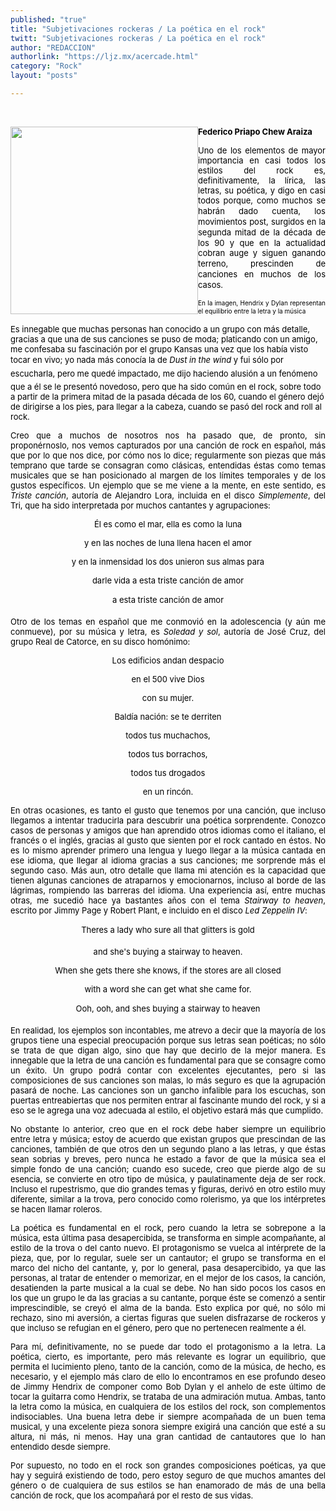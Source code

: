 ```yaml
---
published: "true"
title: "Subjetivaciones rockeras / La poética en el rock"
twitt: "Subjetivaciones rockeras / La poética en el rock"
author: "REDACCION"
authorlink: "https://ljz.mx/acercade.html"
category: "Rock"
layout: "posts"

---
```


<p style="text-align: justify;">
   
</p>

<span style="font-size: small;"><span style="color: #000000;"><img src="http://ljz.mx/images/stories/fotos_abril2013/hendrix y dylan representan el equilibrio entre la letra y la msica.jpg" border="0" width="300" style="float: left;" /><strong style="text-align: justify;"><span style="font-size: small;"><span style="color: #000000;">Federico Priapo Chew Araiza</span></span></strong></span></span>

<p style="text-align: justify;">
  <span style="font-size: small;"><span style="color: #000000;">Uno de los elementos de mayor importancia en casi todos los estilos del rock es, definitivamente, la lírica, las letras, su poética, y digo en casi todos porque, com</span></span><span style="color: #000000; font-size: small; line-height: 1.3em;">o muchos se habrán dado cuenta, los movimientos post, surgidos en la segunda mitad de la década de los 90 y que en la actualidad cobran auge y siguen ganando terreno, prescinden de canciones en muchos de los casos. </span>
</p>

<p style="text-align: justify;">
  <span style="font-size: x-small; color: #000000; line-height: 1.3em;">En la imagen, Hendrix y Dylan representan el equilibrio entre la letra y la música</span>
</p>

<p style="text-align: justify;" />

<span style="font-size: small;" /><span style="color: #000000;" />Es innegable que muchas personas han conocido a un grupo con más detalle, gracias a que una de sus canciones se puso de moda; platicando con un amigo, me confesaba su fascinación por el grupo Kansas una vez que los había visto tocar en vivo; yo nada más conocía la de *Dust in the wind* y fui sólo por escucharla, pero me quedé impactado, me dijo haciendo alusión a un fenómeno que a él se le presentó novedoso, pero que ha sido común en el rock, sobre todo a partir de la primera mitad de la pasada década de los 60, cuando el género dejó de dirigirse a los pies, para llegar a la cabeza, cuando se pasó del rock and roll al rock. </span></span></p> <p style="text-align: justify;">
  <span style="font-size: small;"><span style="color: #000000;">Creo que a muchos de nosotros nos ha pasado que, de pronto, sin proponérnoslo, nos vemos capturados por una canción de rock en español, más que por lo que nos dice, por cómo nos lo dice; regularmente son piezas que más temprano que tarde se consagran como clásicas, entendidas éstas como temas musicales que se han posicionado al margen de los límites temporales y de los gustos específicos. Un ejemplo que se me viene a la mente, en este sentido, es <em>Triste canción</em>, autoría de Alejandro Lora, incluida en el disco <em>Simplemente</em>, del Tri, que ha sido interpretada por muchos cantantes y agrupaciones:</span></span>
</p>

<p style="text-align: center;">
  <span style="font-size: small;"><span style="color: #000000;">Él es como el mar, ella es como la luna</span></span>
</p>

<p style="text-align: center;">
  <span style="font-size: small;"><span style="color: #000000;">y en las noches de luna llena hacen el amor</span></span>
</p>

<p style="text-align: center;">
  <span style="font-size: small;"><span style="color: #000000;">y en la inmensidad los dos unieron sus almas para</span></span>
</p>

<p style="text-align: center;">
  <span style="font-size: small;"><span style="color: #000000;">darle vida a esta triste canción de amor</span></span>
</p>

<p style="text-align: center;">
  <span style="font-size: small;"><span style="color: #000000;">a esta triste canción de amor</span></span>
</p>

<p style="text-align: justify;">
  <span style="font-size: small;"><span style="color: #000000;">Otro de los temas en español que me conmovió en la adolescencia (y aún me conmueve), por su música y letra, es <em>Soledad y sol</em>, autoría de José Cruz, del grupo Real de Catorce, en su disco homónimo:</span></span>
</p>

<p style="text-align: center;">
  <span style="font-size: small;"><span style="color: #000000;">Los edificios andan despacio</span></span>
</p>

<p style="text-align: center;">
  <span style="font-size: small;"><span style="color: #000000;">en el 500 vive Dios</span></span>
</p>

<p style="text-align: center;">
  <span style="font-size: small;"><span style="color: #000000;">con su mujer.</span></span>
</p>

<p style="text-align: center;">
  <span style="font-size: small;"><span style="color: #000000;">Baldía nación: se te derriten</span></span>
</p>

<p style="text-align: center;">
  <span style="font-size: small;"><span style="color: #000000;">todos tus muchachos,</span></span>
</p>

<p style="text-align: center;">
  <span style="font-size: small;"><span style="color: #000000;">todos tus borrachos,</span></span>
</p>

<p style="text-align: center;">
  <span style="font-size: small;"><span style="color: #000000;">todos tus drogados</span></span>
</p>

<p style="text-align: center;">
  <span style="font-size: small;"><span style="color: #000000;">en un rincón.</span></span>
</p>

<p style="text-align: justify;">
  <span style="font-size: small;"><span style="color: #000000;">En otras ocasiones, es tanto el gusto que tenemos por una canción, que incluso llegamos a intentar traducirla para descubrir una poética sorprendente. Conozco casos de personas y amigos que han aprendido otros idiomas como el italiano, el francés o el inglés, gracias al gusto que sienten por el rock cantado en éstos. No es lo mismo aprender primero una lengua y luego llegar a la música cantada en ese idioma, que llegar al idioma gracias a sus canciones; me sorprende más el segundo caso. Más aun, otro detalle que llama mi atención es la capacidad que tienen algunas canciones de atraparnos y emocionarnos, incluso al borde de las lágrimas, rompiendo las barreras del idioma. Una experiencia así, entre muchas otras, me sucedió hace ya bastantes años con el tema <em>Stairway to heaven</em>, escrito por Jimmy Page y Robert Plant, e incluido en el disco <em>Led Zeppelin IV</em>:</span></span>
</p>

<p style="text-align: center;">
  <span style="font-size: small;"><span style="color: #000000;">Theres a lady who sure all that glitters is gold</span></span>
</p>

<p style="text-align: center;">
  <span style="font-size: small;"><span style="color: #000000;">and she's buying a stairway to heaven.</span></span>
</p>

<p style="text-align: center;">
  <span style="font-size: small;"><span style="color: #000000;">When she gets there she knows, if the stores are all closed</span></span>
</p>

<p style="text-align: center;">
  <span style="font-size: small;"><span style="color: #000000;">with a word she can get what she came for.</span></span>
</p>

<p style="text-align: center;">
  <span style="font-size: small;"><span style="color: #000000;">Ooh, ooh, and shes buying a stairway to heaven</span></span>
</p>

<p style="text-align: justify;">
  <span style="font-size: small;"><span style="color: #000000;">En realidad, los ejemplos son incontables, me atrevo a decir que la mayoría de los grupos tiene una especial preocupación porque sus letras sean poéticas; no sólo se trata de que digan algo, sino que hay que decirlo de la mejor manera. Es innegable que la letra de una canción es fundamental para que se consagre como un éxito. Un grupo podrá contar con excelentes ejecutantes, pero si las composiciones de sus canciones son malas, lo más seguro es que la agrupación pasará de noche. Las canciones son un gancho infalible para los escuchas, son puertas entreabiertas que nos permiten entrar al fascinante mundo del rock, y si a eso se le agrega una voz adecuada al estilo, el objetivo estará más que cumplido.</span></span>
</p>

<p style="text-align: justify;">
  <span style="font-size: small;"><span style="color: #000000;">No obstante lo anterior, creo que en el rock debe haber siempre un equilibrio entre letra y música; estoy de acuerdo que existan grupos que prescindan de las canciones, también de que otros den un segundo plano a las letras, y que éstas sean sobrias y breves, pero nunca he estado a favor de que la música sea el simple fondo de una canción; cuando eso sucede, creo que pierde algo de su esencia, se convierte en otro tipo de música, y paulatinamente deja de ser rock. Incluso el rupestrismo, que dio grandes temas y figuras, derivó en otro estilo muy diferente, similar a la trova, pero conocido como rolerismo, ya que los intérpretes se hacen llamar roleros.</span></span>
</p>

<p style="text-align: justify;">
  <span style="font-size: small;"><span style="color: #000000;">La poética es fundamental en el rock, pero cuando la letra se sobrepone a la música, esta última pasa desapercibida, se transforma en simple acompañante, al estilo de la trova o del canto nuevo. El protagonismo se vuelca al intérprete de la pieza, que, por lo regular, suele ser un cantautor; el grupo se transforma en el marco del nicho del cantante, y, por lo general, pasa desapercibido, ya que las personas, al tratar de entender o memorizar, en el mejor de los casos, la canción, desatienden la parte musical a la cual se debe. No han sido pocos los casos en los que un grupo le da las gracias a su cantante, porque éste se comenzó a sentir imprescindible, se creyó el alma de la banda. Esto explica por qué, no sólo mi rechazo, sino mi aversión, a ciertas figuras que suelen disfrazarse de rockeros y que incluso se refugian en el género, pero que no pertenecen realmente a él.</span></span>
</p>

<p style="text-align: justify;">
  <span style="font-size: small;"><span style="color: #000000;">Para mí, definitivamente, no se puede dar todo el protagonismo a la letra. La poética, cierto, es importante, pero más relevante es lograr un equilibrio, que permita el lucimiento pleno, tanto de la canción, como de la música, de hecho, es necesario, y el ejemplo más claro de ello lo encontramos en ese profundo deseo de Jimmy Hendrix de componer como Bob Dylan y el anhelo de este último de tocar la guitarra como Hendrix, se trataba de una admiración mutua. Ambas, tanto la letra como la música, en cualquiera de los estilos del rock, son complementos indisociables. Una buena letra debe ir siempre acompañada de un buen tema musical, y una excelente pieza sonora siempre exigirá una canción que esté a su altura, ni más, ni menos. Hay una gran cantidad de cantautores que lo han entendido desde siempre.</span></span>
</p>

<p style="text-align: justify;">
  <span style="font-size: small;"><span style="color: #000000;">Por supuesto, no todo en el rock son grandes composiciones poéticas, ya que hay y seguirá existiendo de todo, pero estoy seguro de que muchos amantes del género o de cualquiera de sus estilos se han enamorado de más de una bella canción de rock, que los acompañará por el resto de sus vidas.</span></span>
</p>
